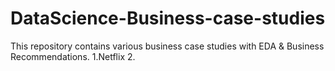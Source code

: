 # DataScience-Business-case-studies
This repository contains various business case studies with EDA & Business Recommendations.
1.Netflix
2.
